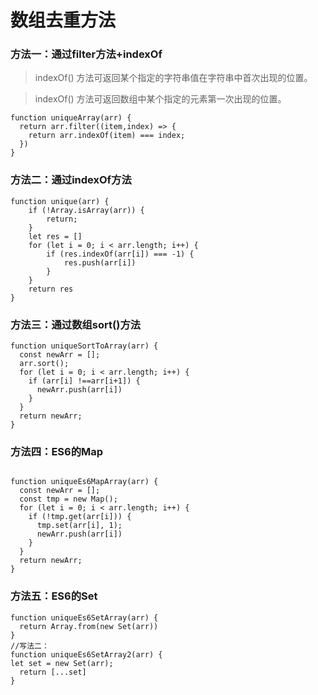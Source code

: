 # 数组去重方法

### 方法一：通过filter方法+indexOf

> indexOf() 方法可返回某个指定的字符串值在字符串中首次出现的位置。

> indexOf() 方法可返回数组中某个指定的元素第一次出现的位置。

```
function uniqueArray(arr) {
  return arr.filter((item,index) => {
    return arr.indexOf(item) === index;
  })
}
```

### 方法二：通过indexOf方法

```
function unique(arr) {
    if (!Array.isArray(arr)) {
        return;
    }
    let res = []
    for (let i = 0; i < arr.length; i++) {
        if (res.indexOf(arr[i]) === -1) {
            res.push(arr[i])
        }
    }
    return res
}
```
### 方法三：通过数组sort()方法


```
function uniqueSortToArray(arr) {
  const newArr = [];
  arr.sort();
  for (let i = 0; i < arr.length; i++) {
    if (arr[i] !==arr[i+1]) {
      newArr.push(arr[i])
    }
  }
  return newArr;
}
```
### 方法四：ES6的Map

```

function uniqueEs6MapArray(arr) {
  const newArr = [];
  const tmp = new Map();
  for (let i = 0; i < arr.length; i++) {
    if (!tmp.get(arr[i])) {
      tmp.set(arr[i], 1);
      newArr.push(arr[i])
    }
  }
  return newArr;
}
```
### 方法五：ES6的Set

```
function uniqueEs6SetArray(arr) {
  return Array.from(new Set(arr))
}
//写法二：
function uniqueEs6SetArray2(arr) {
let set = new Set(arr);
  return [...set]
}
```
